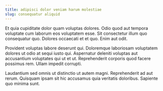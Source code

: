 ```yaml
---
title: adipisci dolor veniam harum molestiae
slug: consequatur aliquid
---
```


Et quia cupiditate dolor quam voluptas dolores. Odio quod aut tempora voluptate cum laborum eos voluptatem esse. Sit consectetur illum quo consequatur quo. Dolores occaecati et et quo. Enim aut odit.

Provident voluptas labore deserunt qui. Doloremque laboriosam voluptatem dolores ut odio at sequi iusto qui. Aspernatur deleniti voluptas aut accusantium voluptates qui ut et ut. Reprehenderit corporis quod facere possimus rem. Ullam impedit corrupti.

Laudantium sed omnis ut distinctio ut autem magni. Reprehenderit ad aut rerum. Quisquam ipsam sit hic accusamus quia veritatis doloribus. Sapiente quo minima sunt.
